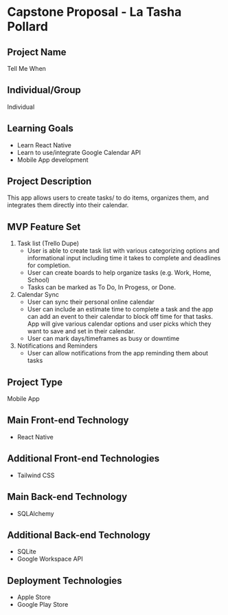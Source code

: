 # Capstone Proposal - La Tasha Pollard

## Project Name

Tell Me When

##  Individual/Group 

Individual

## Learning Goals

- Learn React Native
- Learn to use/integrate Google Calendar API
- Mobile App development

## Project Description

This app allows users to create tasks/ to do items, organizes them, and integrates them directly into their calendar. 


## MVP Feature Set
1.  Task list (Trello Dupe)
    - User is able to create task list with various categorizing options and informational input including time it takes 
    to complete and deadlines for completion. 
    - User can create boards to help organize tasks (e.g. Work, Home, School)
    - Tasks can be marked as To Do, In Progess, or Done.
2. Calendar Sync
    - User can sync their personal online calendar 
    - User can include an estimate time to complete a task and the app can add an event to their calendar to block off time 
    for that tasks. App will give various calendar options and user picks which they want to save and set in their calendar.
    - User can mark days/timeframes as busy or downtime
3. Notifications and Reminders
    - User can allow notifications from the app reminding them about tasks 


## Project Type

Mobile App

## Main Front-end Technology

- React Native

## Additional Front-end Technologies

- Tailwind CSS

## Main Back-end Technology

- SQLAlchemy

## Additional Back-end Technology

- SQLite
- Google Workspace API

## Deployment Technologies 

- Apple Store
- Google Play Store


